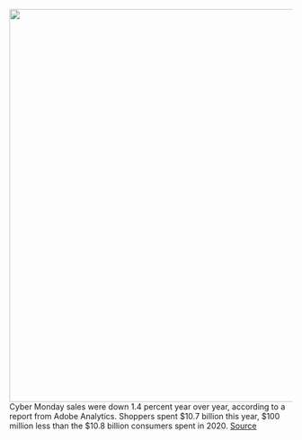 <img src='https://cdn.vox-cdn.com/thumbor/EktcaYRWMixUllbSLNqZ8UUR3Ns=/0x0:2040x1360/1200x800/filters:focal(857x517:1183x843)/cdn.vox-cdn.com/uploads/chorus_image/image/70211064/amazon-stock-0839.0.0.jpg' width='700px' /><br/>
Cyber Monday sales were down 1.4 percent year over year, according to a report from Adobe Analytics. Shoppers spent $10.7 billion this year, $100 million less than the $10.8 billion consumers spent in 2020.
<a href='https://www.theverge.com/2021/11/30/22810083/cyber-monday-spending-down-early-shopping'> Source <a/>